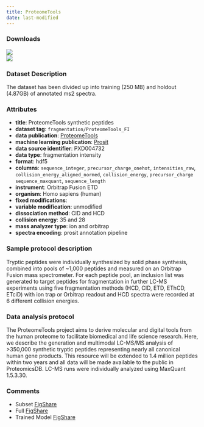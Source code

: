 ```yaml
---
title: ProteomeTools
date: last-modified
---
```

### Downloads
[![](https://img.shields.io/badge/download-training%20dataset-205380?style=flat-square)](https://figshare.com/ndownloader/files/12506534)<br>
[![](https://img.shields.io/badge/download-holdout%20dataset-205380?style=flat-square)](https://figshare.com/ndownloader/files/12785291)

### Dataset Description
The dataset has been divided up into training (250 MB) and holdout (4.87GB) of annotated ms2 spectra.

### Attributes
- **title**: ProteomeTools synthetic peptides
- **dataset tag**: `fragmentation/ProteomeTools_FI`
- **data publication**: [ProteomeTools](https://doi.org/10.1038/nmeth.4153)
- **machine learning publication**: [Prosit](https://doi.org/10.1038/nmeth.4153)
- **data source identifier**: PXD004732
- **data type**: fragmentation intensity
- **format**: hdf5
- **columns**: `sequence_integer`, `precursor_charge_onehot`, `intensities_raw`,
       `collision_energy_aligned_normed`, `collision_energy`,
       `precursor_charge` `sequence_maxquant`, `sequence_length`
- **instrument**: Orbitrap Fusion ETD
- **organism**: Homo sapiens (human)
- **fixed modifications**: <unknown>
- **variable modification**: unmodified
- **dissociation method**: CID and HCD
- **collision energy**: 35 and 28
- **mass analyzer type**: ion and orbitrap
- **spectra encoding**: prosit annotation pipeline

### Sample protocol description
Tryptic peptides were individually synthesized by solid
phase synthesis, combined into pools of ~1,000 peptides and measured on an Orbitrap
Fusion mass spectrometer. For each peptide pool, an inclusion list was generated to
target peptides for fragmentation in further LC-MS experiments using five
fragmentation methods (HCD, CID, ETD, EThCD, ETciD) with ion trap or Orbitrap
readout and HCD spectra were recorded at 6 different collision energies.

### Data analysis protocol
The ProteomeTools project aims to derive molecular and digital
tools from the human proteome to facilitate biomedical and life science research.
Here, we describe the generation and multimodal LC-MS/MS analysis of >350,000
synthetic tryptic peptides representing nearly all canonical human gene products. This
resource will be extended to 1.4 million peptides within two years and all data will be
made available to the public in ProteomicsDB.
LC-MS runs were individually analyzed using MaxQuant 1.5.3.30.

### Comments
- Subset [FigShare](https://figshare.com/articles/dataset/ProteomeTools_-_Prosit_fragmentation_-_Data/6860261)
- Full [FigShare](https://figshare.com/articles/dataset/ProteomeTools_non_tryptic_-_Prosit_fragmentation_-_Data/12937092)
- Trained Model [FigShare](https://figshare.com/articles/dataset/Prosit_-_Model_-_Fragmentation/6965753)
